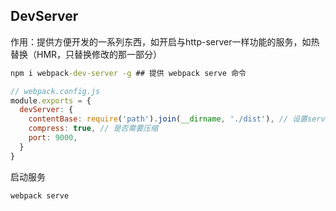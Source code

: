## DevServer

作用：提供方便开发的一系列东西，如开启与http-server一样功能的服务，如热替换（HMR，只替换修改的那一部分）

```cmd
npm i webpack-dev-server -g ## 提供 webpack serve 命令
```

```js
// webpack.config.js
module.exports = {
  devServer: {
    contentBase: require('path').join(__dirname, './dist'), // 设置server的启动目录(该目录在内容中，不会真正被创建)，一般都设置成output.path
    compress: true, // 是否需要压缩
    port: 9000,
  }
}
```

启动服务

```cmd
webpack serve
```

